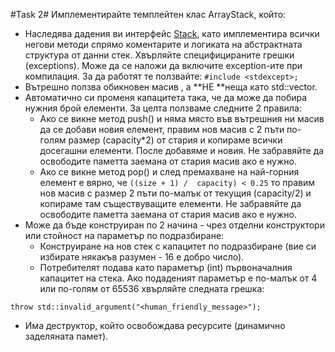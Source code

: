 #Task 2#
Имплементирайте темплейтен клас ArrayStack, който:

 - Наследява дадения ви интерфейс [Stack](https://github.com/DChaushev/OOP_computer_labs_14-15/tree/master/Homework02/Stack.hpp), като имплементира всички негови методи спрямо коментарите и логиката на абстрактната структура от данни стек.  Хвърляйте специфицираните грешки (exceptions).  Може да се наложи да включите exception-ите при компилация. За да работят те ползвайте:
```#include <stdexcept>;```
 - Вътрешно ползва обикновен масив , a **НЕ **неща като std::vector.
 - Автоматично си променя капацитета така, че да може да побира нужния брой елементи.  За целта ползваме следните 2 правила:
     - Ако се викне метод push() и няма място във вътрешния ни масив да се добави новия елемент, правим нов масив с 2 пъти по-голям размер (capacity*2) от стария и копираме всички досегашни елементи. После добавяме и новия. Не забравяйте да освободите паметта заемана от стария масив ако е нужно.
     - Ако се викне метод pop() и след премахване на най-горния елемент е вярно, че ```((size + 1) /  capacity) < 0.25``` то правим нов масив с размер 2 пъти по-малък от текущия (capacity/2) и копираме там съществуващите елементи. Не забравяйте да освободите паметта заемана от стария масив ако е нужно.
 - Може да бъде конструиран по 2 начина - чрез отделни конструктори или стойност на параметър по подразбиране:
     - Конструиране на нов стек с капацитет по подразбиране (вие си избирате някакъв разумен - 16 е добро число).
     - Потребителят подава като параметър (int) първоначалния капацитет на стека. Ако подаденият параметър е по-малък от 4 или по-голям от 65536 хвърляйте следната грешка:
```
throw std::invalid_argument("<human_friendly_message>");
``` 
 - Има деструктор, който освобождава ресурсите (динамично заделяната памет).
